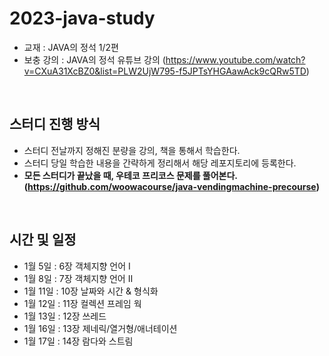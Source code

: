 # 2023-java-study

- 교재 : JAVA의 정석 1/2편
- 보충 강의 : JAVA의 정석 유튜브 강의 (https://www.youtube.com/watch?v=CXuA31XcBZ0&list=PLW2UjW795-f5JPTsYHGAawAck9cQRw5TD)

<br>

## 스터디 진행 방식

- 스터디 전날까지 정해진 분량을 강의, 책을 통해서 학습한다.
- 스터디 당일 학습한 내용을 간략하게 정리해서 해당 레포지토리에 등록한다.
- **모든 스터디가 끝났을 때, 우테코 프리코스 문제를 풀어본다. (https://github.com/woowacourse/java-vendingmachine-precourse)**

<br>

## 시간 및 일정

- 1월 5일 : 6장 객체지향 언어 I
- 1월 8일 : 7장 객체지향 언어 Ⅱ
- 1월 11일 : 10장 날짜와 시간 & 형식화
- 1월 12일 : 11장 컬렉션 프레임 웍
- 1월 13일 : 12장 쓰레드
- 1월 16일 : 13장 제네릭/열거형/애너테이션
- 1월 17일 : 14장 람다와 스트림
